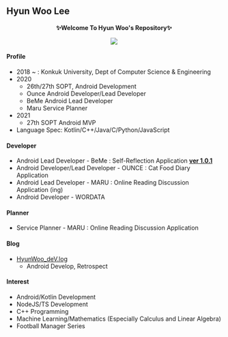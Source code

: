 ## Hyun Woo Lee
<p align="center"><b>✨Welcome To Hyun Woo's Repository✨</b></p>
<a href="https://github.com/anuraghazra/github-readme-stats">
  <p align="center"><img src="https://github-readme-stats.vercel.app/api/?username=l2hyunwoo&show_icons=true&theme=dark" /></p>
</a>

#### Profile
+ 2018 ~ : Konkuk University, Dept of Computer Science & Engineering
+ 2020
  - 26th/27th SOPT, Android Development
  - Ounce Android Developer/Lead Developer
  - BeMe Android Lead Developer
  - Maru Service Planner
+ 2021
  - 27th SOPT Android MVP
+ Language Spec: Kotlin/C++/Java/C/Python/JavaScript

#### Developer
+ Android Lead Developer - BeMe : Self-Reflection Application [**ver 1.0.1**](https://linktr.ee/BeMeDiary)
+ Android Developer/Lead Developer - OUNCE : Cat Food Diary Application 
+ Android Lead Developer - MARU : Online Reading Discussion Application (ing)
+ Android Developer - WORDATA

#### Planner
+ Service Planner - MARU : Online Reading Discussion Application

#### Blog
+ [HyunWoo_deV.log](https://velog.io/@l2hyunwoo)
  + Android Develop, Retrospect

#### Interest
+ Android/Kotlin Development
+ NodeJS/TS Development
+ C++ Programming
+ Machine Learning/Mathematics (Especially Calculus and Linear Algebra)
+ Football Manager Series
